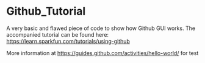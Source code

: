 # Github_Tutorial
A very basic and flawed piece of code to show how Github GUI works.
The accompanied tutorial can be found here:
https://learn.sparkfun.com/tutorials/using-github

More information at
https://guides.github.com/activities/hello-world/
for test
